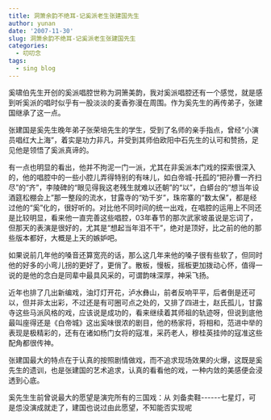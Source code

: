 ```yaml
---
title: 洞箫余韵不绝耳-记奚派老生张建国先生
author: yunan
date: '2007-11-30'
slug: 洞箫余韵不绝耳-记奚派老生张建国先生
categories:
  - 叨叨念
tags:
  - sing blog
---
```


奚啸伯先生开创的奚派唱腔世称为洞箫美韵，我对奚派唱腔还有一个感觉，就是感到听奚派的唱时似乎有一股淡淡的麦香弥漫在周围。作为奚先生的再传弟子，张建国继承了这一点。

张建国是奚先生晚年弟子张荣培先生的学生，受到了名师的亲手指点，曾经“小演员唱红大上海”，着实是功力非凡，并受到其师伯欧阳中石先生的认可和赞扬，足见他是领悟了奚派真谛的。

有一点也明显的看出，他并不拘泥一门一派，尤其在非奚派本门戏的探索很深入的，他的唱腔中的一些小腔儿弄得特别的有味儿，如白帝城-托孤的“把孙曹一齐扫尽”的“齐”，李陵碑的“眼见得我这老残生就难以还朝”的“以”，白蟒台的“想当年设酒筵松棚会上”那一整段的流水，甘露寺的“劝千岁”，珠帘寨的“数太保”，都是经过他的“奚”化的，很好听的。对比他不同时间的统一出戏，在唱腔的运用上不同还是比较明显，看来他一直完善这些唱腔，03年春节的那次武家坡虽说是忘词了，但那天的表演是很好的，尤其是“想起当年泪不干”，绝对是顶好，比之前的他的那些版本都好，大概是上天的嫉妒吧。

如果说前几年他的嗓音还算宽亮的话，那么这几年来他的嗓子很有些软了，但同时他的好多的小弯儿拐的更好了，更俏了。散板，慢板，摇板更加拨动心怀，值得一说的是他的念白是同辈中最具风采的，可谓韵味深厚，神采飞扬。

近年也排了几出新编戏，油灯灯开花，泸水彝山，前者反响平平，后者倒是还可以，但并非太出彩，不过还是有可圈可点之处的，又排了四进士，赵氏孤儿，甘露寺这些马派风格的戏，应该说是成功的，看来继续着其师祖的轨迹呀，但说到底他最叫座得还是《白帝城》这出奚味很浓的剧目，他的杨家将，将相和，范进中举的表现是极精彩的，还有在诸如杨门女将的寇准，采药老人，穆桂英挂帅的寇准这些配角都很传神。

张建国最大的特点在于认真的按照剧情做戏，而不追求现场效果的火爆，这既是奚先生的遗训，也是张建国的艺术追求，认真的看看他的戏，一种内敛的美感便会浸透到心底。

奚先生生前曾说最大的愿望是演完所有的三国戏：从 刘备卖鞋------七星灯，可是怹没演成就走了，建国也说过由此愿望，不知能否实现呢
